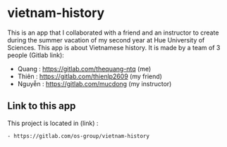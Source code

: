 # vietnam-history
This is an app that I collaborated with a friend and an instructor to create during the summer vacation of my second year at Hue University of Sciences. This app is about Vietnamese history.
It is made by a team of 3 people (Gitlab link):
- Quang  : https://gitlab.com/thequang-ntq  (me)
- Thiên  : https://gitlab.com/thienlp2609 (my friend)
- Nguyễn : https://gitlab.com/mucdong (my instructor) 
## Link to this app
This project is located in (link) :
```bash
- https://gitlab.com/os-group/vietnam-history
```
